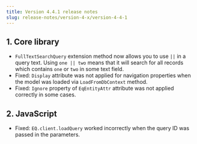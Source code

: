 ```yaml
---
title: Version 4.4.1 release notes
slug: release-notes/version-4-x/version-4-4-1
---
```


## 1. Core library

* `FullTextSearchQuery` extension method now allows you to use `||` in a query text. Using `one || two` means that it will search for all records which contains `one` or `two` in some text field. 
* Fixed: `Display` attribute was not applied for navigation properties when the model was loaded via `LoadFromDbContext` method.
* Fixed: `Ignore` property of `EqEntityAttr` attribute was not applied correctly in some cases.

## 2. JavaScript
 
* Fixed: `EQ.client.loadQuery` worked incorrectly when the query ID was passed in the parameters.